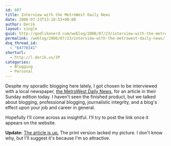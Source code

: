 ```yaml
---
id: 607
title: Interview with the MetroWest Daily News
date: 2006-07-23T13:10:53+00:00
author: Derik
layout: single
guid: http://godlikenerd.com/weblog/2006/07/23/interview-with-the-metrowest-daily-news/
permalink: /weblog/2006/07/23/interview-with-the-metrowest-daily-news/
dsq_thread_id:
  - "64770341"
shorturl:
  - http://l.derik.us/3P
categories:
  - Blogging
  - Personal
---
```

Despite my sporadic blogging here lately, I got chosen to be interviewed with a local newspaper, [the MetroWest Daily News](http://www.metrowestdailynews.com/), for an article in their Sunday edition today. I haven't seen the finished product, but we talked about blogging, professional blogging, journalistic integrity, and a blog's effect upon your job and career in general.

Hopefully I'll come across as insightful. I'll try to post the link once it appears on the website.

**Update:** [The article is up.](http://www.metrowestdailynews.com/businessNews/view.bg?articleid=136067) The print version lacked my picture. I don't know why, but I'll suggest it's because I'm so attractive.